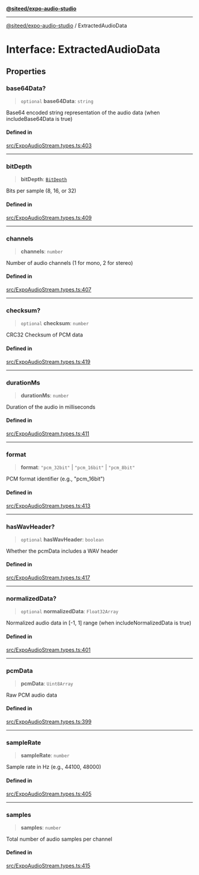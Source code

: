 [**@siteed/expo-audio-studio**](../README.md)

***

[@siteed/expo-audio-studio](../README.md) / ExtractedAudioData

# Interface: ExtractedAudioData

## Properties

### base64Data?

> `optional` **base64Data**: `string`

Base64 encoded string representation of the audio data (when includeBase64Data is true)

#### Defined in

[src/ExpoAudioStream.types.ts:403](https://github.com/deeeed/expo-audio-stream/blob/c74460f5bb3fc818511d2b5ebc6a28b5aeb407fe/packages/expo-audio-studio/src/ExpoAudioStream.types.ts#L403)

***

### bitDepth

> **bitDepth**: [`BitDepth`](../type-aliases/BitDepth.md)

Bits per sample (8, 16, or 32)

#### Defined in

[src/ExpoAudioStream.types.ts:409](https://github.com/deeeed/expo-audio-stream/blob/c74460f5bb3fc818511d2b5ebc6a28b5aeb407fe/packages/expo-audio-studio/src/ExpoAudioStream.types.ts#L409)

***

### channels

> **channels**: `number`

Number of audio channels (1 for mono, 2 for stereo)

#### Defined in

[src/ExpoAudioStream.types.ts:407](https://github.com/deeeed/expo-audio-stream/blob/c74460f5bb3fc818511d2b5ebc6a28b5aeb407fe/packages/expo-audio-studio/src/ExpoAudioStream.types.ts#L407)

***

### checksum?

> `optional` **checksum**: `number`

CRC32 Checksum of PCM data

#### Defined in

[src/ExpoAudioStream.types.ts:419](https://github.com/deeeed/expo-audio-stream/blob/c74460f5bb3fc818511d2b5ebc6a28b5aeb407fe/packages/expo-audio-studio/src/ExpoAudioStream.types.ts#L419)

***

### durationMs

> **durationMs**: `number`

Duration of the audio in milliseconds

#### Defined in

[src/ExpoAudioStream.types.ts:411](https://github.com/deeeed/expo-audio-stream/blob/c74460f5bb3fc818511d2b5ebc6a28b5aeb407fe/packages/expo-audio-studio/src/ExpoAudioStream.types.ts#L411)

***

### format

> **format**: `"pcm_32bit"` \| `"pcm_16bit"` \| `"pcm_8bit"`

PCM format identifier (e.g., "pcm_16bit")

#### Defined in

[src/ExpoAudioStream.types.ts:413](https://github.com/deeeed/expo-audio-stream/blob/c74460f5bb3fc818511d2b5ebc6a28b5aeb407fe/packages/expo-audio-studio/src/ExpoAudioStream.types.ts#L413)

***

### hasWavHeader?

> `optional` **hasWavHeader**: `boolean`

Whether the pcmData includes a WAV header

#### Defined in

[src/ExpoAudioStream.types.ts:417](https://github.com/deeeed/expo-audio-stream/blob/c74460f5bb3fc818511d2b5ebc6a28b5aeb407fe/packages/expo-audio-studio/src/ExpoAudioStream.types.ts#L417)

***

### normalizedData?

> `optional` **normalizedData**: `Float32Array`

Normalized audio data in [-1, 1] range (when includeNormalizedData is true)

#### Defined in

[src/ExpoAudioStream.types.ts:401](https://github.com/deeeed/expo-audio-stream/blob/c74460f5bb3fc818511d2b5ebc6a28b5aeb407fe/packages/expo-audio-studio/src/ExpoAudioStream.types.ts#L401)

***

### pcmData

> **pcmData**: `Uint8Array`

Raw PCM audio data

#### Defined in

[src/ExpoAudioStream.types.ts:399](https://github.com/deeeed/expo-audio-stream/blob/c74460f5bb3fc818511d2b5ebc6a28b5aeb407fe/packages/expo-audio-studio/src/ExpoAudioStream.types.ts#L399)

***

### sampleRate

> **sampleRate**: `number`

Sample rate in Hz (e.g., 44100, 48000)

#### Defined in

[src/ExpoAudioStream.types.ts:405](https://github.com/deeeed/expo-audio-stream/blob/c74460f5bb3fc818511d2b5ebc6a28b5aeb407fe/packages/expo-audio-studio/src/ExpoAudioStream.types.ts#L405)

***

### samples

> **samples**: `number`

Total number of audio samples per channel

#### Defined in

[src/ExpoAudioStream.types.ts:415](https://github.com/deeeed/expo-audio-stream/blob/c74460f5bb3fc818511d2b5ebc6a28b5aeb407fe/packages/expo-audio-studio/src/ExpoAudioStream.types.ts#L415)

